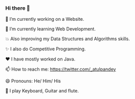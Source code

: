 ### Hi there 👋

 
🔭 I’m currently working on a Website.

🌱 I’m currently learning Web Development.

:boom: Also improving my Data Structures and Algorithms skills.

:sparkles:  I also do Competitive Programming.
   
:heart:  I have mostly worked on Java.
  
📫 How to reach me: https://twitter.com/_atulpandey

😄 Pronouns: He/ Him/ His

:musical_keyboard: I play Keyboard, Guitar and flute.
